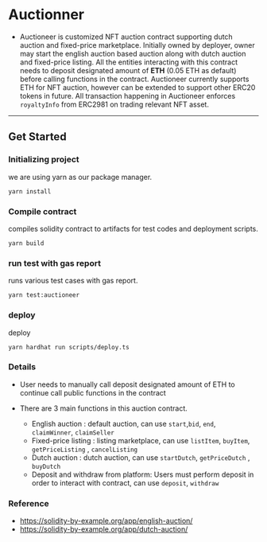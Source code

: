# Auctionner

 - Auctioneer is customized NFT auction contract supporting dutch auction and fixed-price marketplace. Initially owned by deployer, owner may start the english auction based auction along with dutch auction and fixed-price listing. All the entities interacting with this contract needs to deposit designated amount of **ETH** (0.05 ETH as default) before calling functions in the contract. Auctioneer currently supports ETH for NFT auction, however can be extended to support other ERC20 tokens in future. All transaction happening in Auctioneer enforces `royaltyInfo` from ERC2981 on trading relevant NFT asset. 

--- 
## Get Started 

### Initializing project

we are using yarn as our package manager.

```shell
yarn install
```

### Compile contract 

compiles solidity contract to artifacts for test codes and deployment scripts.

```shell
yarn build
```

### run test with gas report

runs various test cases with gas report.

```shell
yarn test:auctioneer
```

### deploy

deploy

```shell
yarn hardhat run scripts/deploy.ts
```

### Details

 - User needs to manually call deposit designated amount of ETH to continue call public functions in the contract
 
 - There are 3 main functions in this auction contract.
   * English auction : default auction, can use `start`,`bid`, `end`, `claimWinner`, `claimSeller`
   * Fixed-price listing : listing marketplace, can use `listItem`, `buyItem`, `getPriceListing` , `cancelListing`
   * Dutch auction : dutch auction, can use `startDutch`, `getPriceDutch` , `buyDutch`
   * Deposit and withdraw from platform: Users must perform deposit in order to interact with contract, can use `deposit`, `withdraw` 

### Reference

- https://solidity-by-example.org/app/english-auction/
- https://solidity-by-example.org/app/dutch-auction/
